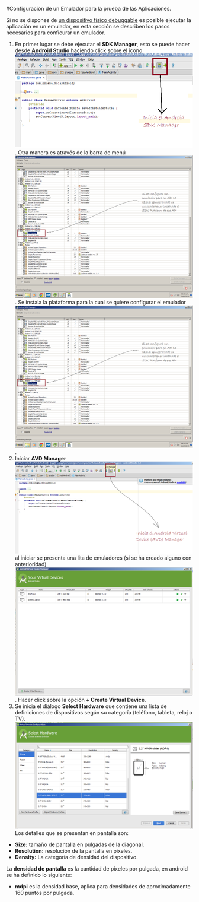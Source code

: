#Configuración de un Emulador para la prueba de las Aplicaciones.

Si no se dispones de [un dispositivo físico debuggable]() es posible ejecutar la aplicación en un emulador, en esta sección se describen los pasos necesarios para conficurar un emulador.

1. En primer lugar se debe ejecutar el **SDK Manager**, esto se puede hacer desde **Android Studio** haciendo click sobre el ícono 
![icono](/capturas/ini_sdk.png). Otra manera es através de la barra de menú
![](/capturas/ini_sdk_menu.png). Se instala la plataforma para la cual se quiere configurar el emulador ![plataformas](/capturas/ini_sdk_instal_platform.png).
2. Iniciar **AVD Manager** ![avd](/capturas/ini_avd.png) al iniciar se presenta una lita de emuladores (si se ha creado alguno con anterioridad) ![lista](/capturas/avd_list.png). Hacer click sobre la opción **+ Create Virtual Device**.
3. Se inicia el diálogo **Select Hardware** que contiene una lista de definiciones de dispositivos según su categoría (teléfono, tableta, reloj o TV).![](/capturas/select_hardware.png) Los detalles que se presentan en pantalla son:
 * **Size:** tamaño de pantalla en pulgadas de la diagonal.
 * **Resolution:** resolución de la pantalla en pixeles.
 * **Density:** La categoría de densidad del dispositivo.

La **densidad de pantalla** es la cantidad de pixeles por pulgada, en android se ha definido lo siguiente:

 * **mdpi** es la densidad base, aplica para densidades de aproximadamente 160 puntos por pulgada. 